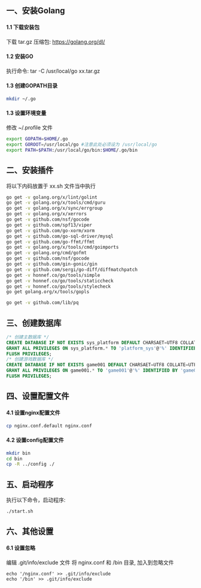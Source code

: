 ## 一、安装Golang
#### 1.1 下载安装包

下载 tar.gz 压缩包: https://golang.org/dl/

#### 1.2 安装GO

执行命令: tar -C /usr/local/go xx.tar.gz 

#### 1.3 创建GOPATH目录
```bash
mkdir ~/.go
```
#### 1.3 设置环境变量
修改 ~/.profile 文件
```bash
export GOPATH=$HOME/.go
export GOROOT=/usr/local/go #注意此处必须设为 /usr/local/go
export PATH=$PATH:/usr/local/go/bin:$HOME/.go/bin
```

## 二、安装插件

将以下内码放置于 xx.sh 文件当中执行

```bash
go get -v golang.org/x/lint/golint
go get -v golang.org/x/tools/cmd/guru
go get -v golang.org/x/sync/errgroup
go get -v golang.org/x/xerrors
go get -v github.com/nsf/gocode
go get -v github.com/spf13/viper
go get -v github.com/go-xorm/xorm
go get -v github.com/go-sql-driver/mysql
go get -v github.com/go-ffmt/ffmt
go get -v golang.org/x/tools/cmd/goimports
go get -v golang.org/cmd/gofmt
go get -v github.com/nsf/gocode
go get -v github.com/gin-gonic/gin
go get -v github.com/sergi/go-diff/diffmatchpatch
go get -v honnef.co/go/tools/simple
go get -v honnef.co/go/tools/staticcheck
go get -v honnef.co/go/tools/stylecheck
go get golang.org/x/tools/gopls

go get -v github.com/lib/pq
```

## 三、创建数据库
```sql
/* 创建主数据库 */
CREATE DATABASE IF NOT EXISTS sys_platform DEFAULT CHARSAET=UTF8 COLLATE=UTF8_GENERAL_CI;
GRANT ALL PRIVILEGES ON sys_platform.* TO 'platform_sys'@'%' IDENTIFIED BY 'platform-x-147';
FLUSH PRIVILEGES;
/* 创建游戏数据库 */
CREATE DATABASE IF NOT EXISTS game001 DEFAULT CHARSAET=UTF8 COLLATE=UTF8_GENERAL_CI;
GRANT ALL PRIVILEGES ON game001.* TO 'game001'@'%' IDENTIFIED BY 'game001-x-lsl';
FLUSH PRIVILEGES;
```

## 四、设置配置文件
#### 4.1 设置nginx配置文件
```bash
cp nginx.conf.default nginx.conf
```

#### 4.2 设置config配置文件
```bash
mkdir bin 
cd bin
cp -R ../config ./
```

## 五、启动程序
执行以下命令，启动程序:
```bash
./start.sh
```

## 六、其他设置
#### 6.1 设置忽略
编辑 .git/info/exclude 文件
将 nginx.conf 和 /bin 目录, 加入到忽略文件
```
echo '/nginx.conf' >> .git/info/exclude
echo '/bin' >> .git/info/exclude
```
